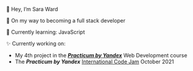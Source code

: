 👋 Hey, I’m Sara Ward

👀 On my way to becoming a full stack developer

🌱 Currently learning: JavaScript 

✨ Currently working on:
- My 4th project in the [___Practicum by Yandex___](https://practicum.yandex.com/) Web Development course
- The ___Practicum by Yandex___ [International Code Jam](https://github.com/tatianakomar/travelable) October 2021


<!--- 💞️ I’m looking to collaborate on ...
- 📫 How to reach me ... --->

<!---
warsdd/warsdd is a ✨ special ✨ repository because its `README.md` (this file) appears on your GitHub profile.
You can click the Preview link to take a look at your changes.
--->

